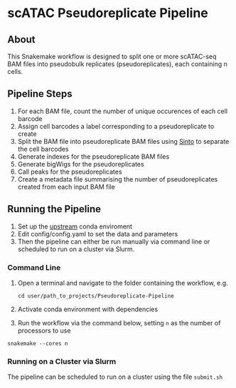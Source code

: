 # scATAC Pseudoreplicate Pipeline
## About
This Snakemake workflow is designed to split one or more scATAC-seq BAM files into pseudobulk replicates (pseudoreplicates), each containing n cells.

## Pipeline Steps
1. For each BAM file, count the number of unique occurences of each cell barcode
2. Assign cell barcodes a label corresponding to a pseudoreplicate to create
3. Split the BAM file into pseudoreplicate BAM files using [Sinto](https://timoast.github.io/sinto/) to separate the cell barcodes
4. Generate indexes for the pseudoreplicate BAM files
5. Generate bigWigs for the pseudoreplicates
6. Call peaks for the pseudoreplicates
7. Create a metadata file summarising the number of pseudoreplicates created from each input BAM file

## Running the Pipeline
1. Set up the [upstream](https://github.com/Genome-Function-Initiative-Oxford/UpStreamPipeline/blob/main/envs/upstream.yml) conda enviroment
2. Edit config/config.yaml to set the data and parameters
3. Then the pipeline can either be run manually via command line or scheduled to run on a cluster via Slurm.

### Command Line
1. Open a terminal and navigate to the folder containing the workflow, e.g.
   
   `cd user/path_to_projects/Pseudoreplicate-Pipeline`

2. Activate conda environment with dependencies
3. Run the workflow via the command below, setting `n` as the number of processors to use

`snakemake --cores n`

### Running on a Cluster via Slurm
The pipeline can be scheduled to run on a cluster using the file `submit.sh`

